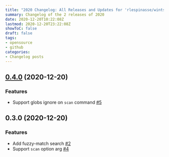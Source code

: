 ```yaml
---
title: "2020 Changelog: All Releases and Updates for 'rlespinasse/wints'"
summary: Changelog of the 2 releases of 2020
date: 2020-12-20T10:22:08Z
lastmod: 2020-12-20T23:22:08Z
showToC: false
draft: false
tags:
- opensource
- github
categories:
- Changelog posts
---
```

## [0.4.0](https://github.com/rlespinasse/wints/compare/v0.3.0...v0.4.0) (2020-12-20)

### Features

* Support globs ignore on `scan` command [#5](https://github.com/rlespinasse/wints/pull/5)



## 0.3.0 (2020-12-20)

### Features

* Add fuzzy-match search [#2](https://github.com/rlespinasse/wints/pull/2)
* Support `scan` option arg [#4](https://github.com/rlespinasse/wints/pull/4)



